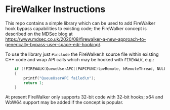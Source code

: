 # FireWalker Instructions

This repo contains a simple library which can be used to add FireWalker hook bypass capabilities to existing code; the FireWalker concept is described on the MDSec blog at https://www.mdsec.co.uk/2020/08/firewalker-a-new-approach-to-generically-bypass-user-space-edr-hooking/.

To use the library just `#include` the FireWalker.h source file within existing C++ code and wrap API calls which may be hooked with `FIREWALK`, e.g.:

```c++
    if (!FIREWALK(QueueUserAPC((PAPCFUNC)lpvRemote, hRemoteThread, NULL)))
    {
        printf("QueueUserAPC failed\n");
        return 1;
    }
```

At present FireWalker only supports 32-bit code with 32-bit hooks; x64 and WoW64 support may be added if the concept is popular.

